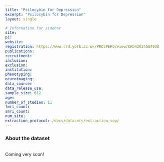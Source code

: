 ```yaml
---
title: "Psilocybin for Depression"
excerpt: "Psilocybin for Depression"
layout: single

# Information for sidebar
site:
pi:
website:
registration: https://www.crd.york.ac.uk/PROSPERO/view/CRD42024584938
publications:
recruitment:
inclusion:
exclusion:
institution:
phenotyping:
neuroimaging:
data_source:
data_release_use:
sample_size: 612
age:
number_of_studies: 11
fmri_count:
smri_count:
num_site:
extraction_protocol: /docs/datasets/extraction_sop/
---
```


### About the dataset
<br>
Coming very soon!

